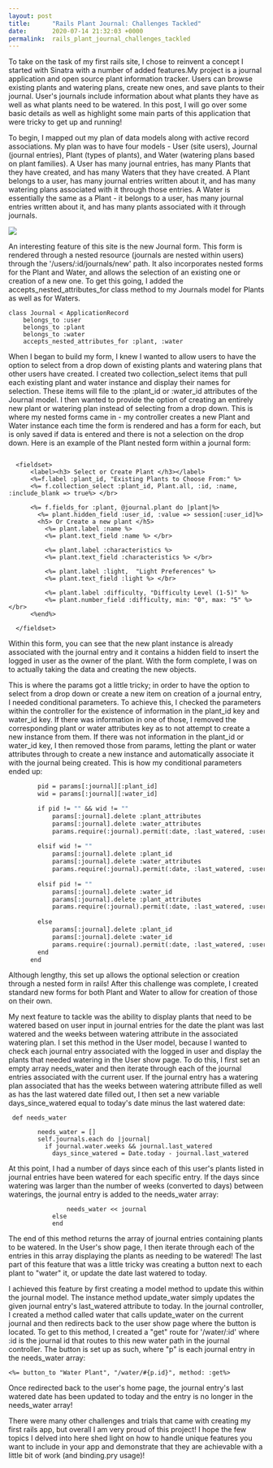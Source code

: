 ```yaml
---
layout: post
title:      "Rails Plant Journal: Challenges Tackled"
date:       2020-07-14 21:32:03 +0000
permalink:  rails_plant_journal_challenges_tackled
---
```



To take on the task of my first rails site, I chose to reinvent a concept I started with Sinatra with a number of added features.My project is a journal application and open source plant information tracker. Users can browse existing plants and watering plans, create new ones, and save plants to their journal. User's journals include information about what plants they have as well as what plants need to be watered. In this post, I will go over some basic details as well as highlight some main parts of this application that were tricky to get up and running!

To begin, I mapped out my plan of data models along with active record associations. My plan was to have four models - User (site users), Journal (journal entries), Plant (types of plants), and Water (watering plans based on plant families). A User has many journal entries, has many Plants that they have created, and has many Waters that they have created. A Plant belongs to a user, has many journal entries written about it, and has many watering plans associated with it through those entries. A Water is essentially the same as a Plant - it belongs to a user, has many journal entries written about it, and has many plants associated with it through journals. 

![](https://drive.google.com/file/d/1SfMkFmzRIsgWlR0g7U_-hieIgKzK3mRZ/view?usp=sharing)

An interesting feature of this site is the new Journal form. This form is rendered through a nested resource (journals are nested within users) through the '/users/:id/journals/new' path. It also incorporates nested forms for the Plant and Water, and allows the selection of an existing one or creation of a new one. To get this going, I added the accepts_nested_attributes_for class method to my Journals model for Plants as well as for Waters.

```
class Journal < ApplicationRecord
    belongs_to :user
    belongs_to :plant
    belongs_to :water
    accepts_nested_attributes_for :plant, :water
```


 When I began to build my form, I knew I wanted to allow users to have the option to select from a drop down of existing plants and watering plans that other users have created. I created two collection_select items that pull each existing plant and water instance and display their names for selection. These items will file to the :plant_id or :water_id attributes of the Journal model. I then wanted to provide the option of creating an entirely new plant or watering plan instead of selecting from a drop down. This is where my nested forms came in - my controller creates a new Plant and Water instance each time the form is rendered and has a form for each, but is only saved if data is entered and there is not a selection on the drop down. Here is an example of the Plant nested form within a journal form:

```

  <fieldset>
      <label><h3> Select or Create Plant </h3></label>
      <%=f.label :plant_id, "Existing Plants to Choose From:" %>
      <%= f.collection_select :plant_id, Plant.all, :id, :name, :include_blank => true%> </br>
  
      <%= f.fields_for :plant, @journal.plant do |plant|%>
        <%= plant.hidden_field :user_id, :value => session[:user_id]%>
        <h5> Or Create a new plant </h5>
          <%= plant.label :name %>
          <%= plant.text_field :name %> </br>
  
          <%= plant.label :characteristics %>
          <%= plant.text_field :characteristics %> </br>
  
          <%= plant.label :light,  "Light Preferences" %>
          <%= plant.text_field :light %> </br>
  
          <%= plant.label :difficulty, "Difficulty Level (1-5)" %>
          <%= plant.number_field :difficulty, min: "0", max: "5" %> </br>
      <%end%>

  </fieldset>
```

Within this form, you can see that the new plant instance is already associated with the journal entry and it contains a hidden field to insert the logged in user as the owner of the plant. With the form complete, I was on to actually taking the data and creating the new objects. 

This is where the params got a little tricky; in order to have the option to select from a drop down or create a new item on creation of a journal entry, I needed conditional parameters. To achieve this, I checked the parameters within the controller for the existence of information in the plant_id key and water_id key. If there was information in one of those, I removed the corresponding plant or water attributes key as to not attempt to create a new instance from them. If there was not information in the plant_id or water_id key, I then removed those from params, letting the plant or water attributes through to create a new instance and automatically associate it with the journal being created. This is how my conditional parameters ended up:

```def journal_params
        pid = params[:journal][:plant_id]
        wid = params[:journal][:water_id]

        if pid != "" && wid != ""
            params[:journal].delete :plant_attributes
            params[:journal].delete :water_attributes
            params.require(:journal).permit(:date, :last_watered, :user_id, :plant_id, :water_id)
        
        elsif wid != ""
            params[:journal].delete :plant_id
            params[:journal].delete :water_attributes
            params.require(:journal).permit(:date, :last_watered, :user_id, :water_id, plant_attributes: [:plant, :user_id, :name, :characteristics, :light, :difficulty])    
        
        elsif pid != ""
            params[:journal].delete :water_id
            params[:journal].delete :plant_attributes
            params.require(:journal).permit(:date, :last_watered, :user_id, :plant_id, water_attributes: [:water, :user_id, :plant_family, :weeks, :soil])
        
        else
            params[:journal].delete :plant_id
            params[:journal].delete :water_id
            params.require(:journal).permit(:date, :last_watered, :user_id, plant_attributes: [:plant, :user_id, :name, :characteristics, :light, :difficulty], water_attributes: [:plant, :user_id, :plant_family, :weeks, :soil])
        end
      end

```

Although lengthy, this set up allows the optional selection or creation through a nested form in rails! After this challenge was complete, I created standard new forms for both Plant and Water to allow for creation of those on their own. 

My next feature to tackle was the ability to display plants that need to be watered based on user input in journal entries for the date the plant was last watered and the weeks between watering attribute in the associated watering plan. I set this method in the User model, because I wanted to check each journal entry associated with the logged in user and display the plants that needed watering in the User show page. To do this, I first set an empty array needs_water and then iterate through each of the journal entries associated with the current user. If the journal entry has a watering plan associated that has the weeks between watering attribute filled as well as has the last watered date filled out, I then set a new variable days_since_watered equal to today's date minus the last watered date:

```
 def needs_water

        needs_water = []
        self.journals.each do |journal|
          if journal.water.weeks && journal.last_watered
            days_since_watered = Date.today - journal.last_watered

```

At this point, I had a number of days since each of this user's plants listed in journal entries have been watered for each specific entry. If the days since watering was larger than the number of weeks (converted to days) between waterings, the journal entry is added to the needs_water array:

```if journal.water.weeks * 7 < days_since_watered
                needs_water << journal
            else
            end

```

The end of this method returns the array of journal entries containing plants to be watered. In the User's show page, I then iterate through each of the entries in this array displaying the plants as needing to be watered! The last part of this feature that was a little tricky was creating a button next to each plant to "water" it, or update the date last watered to today.

I achieved this feature by first creating a model method to update this within the journal model. The instance method update_water simply updates the given journal entry's last_watered attribute to today. In the journal controller, I created a method called water that calls update_water on the current journal and then redirects back to the user show page where the button is located. To get to this method, I created a "get" route for '/water/:id' where :id is the journal id that routes to this new water path in the journal controller. The button is set up as such, where "p" is each journal entry in the needs_water array:

```
<%= button_to "Water Plant", "/water/#{p.id}", method: :get%>
```

Once redirected back to the user's home page, the journal entry's last watered date has been updated to today and the entry is no longer in the needs_water array!

There were many other challenges and trials that came with creating my first rails app, but overall I am very proud of this project! I hope the few topics I delved into here shed light on how to handle unique features you want to include in your app and demonstrate that they are achievable with a little bit of work (and binding.pry usage)!


